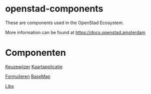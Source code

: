 # openstad-components

These are components used in the OpenStad Ecosystem.

More information can be found at https://docs.openstad.amsterdam

# Componenten

[Keuzewijzer](doc/choices-guide)
[Kaartapplicatie](doc/ideas-on-map)

[Formulieren](doc/forms)
[BaseMap](doc/base-map)

[Libs](/doc/libs)


